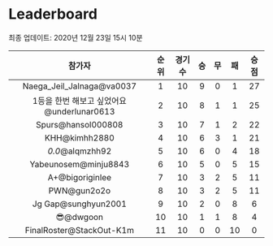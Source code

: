 # Leaderboard
최종 업데이트: 2020년 12월 23일 15시 10분




| 참가자 | 순위 | 경기수 | 승 | 무 | 패 | 승점 |
|:---:|:---:|:---:|:---:|:---:|:---:|:---:|
| Naega_Jeil_Jalnaga@va0037 | 1 | 10 | 9 | 0 | 1 | 27 |
| 1등을 한번 해보고 싶었어요@underlunar0613 | 2 | 10 | 8 | 1 | 1 | 25 |
| Spurs@hansol000808 | 3 | 10 | 7 | 1 | 2 | 22 |
| KHH@kimhh2880 | 4 | 10 | 6 | 3 | 1 | 21 |
| _0.0_@alqmzhh92 | 5 | 10 | 6 | 0 | 4 | 18 |
| Yabeunosem@minju8843 | 6 | 10 | 5 | 0 | 5 | 15 |
| A+@bigoriginlee | 7 | 10 | 3 | 2 | 5 | 11 |
| PWN@gun2o2o | 8 | 10 | 3 | 2 | 5 | 11 |
| Jg Gap@sunghyun2001 | 9 | 10 | 2 | 0 | 8 | 6 |
| 😎@dwgoon | 10 | 10 | 1 | 1 | 8 | 4 |
| FinalRoster@StackOut-K1m | 11 | 10 | 0 | 0 | 10 | 0 |